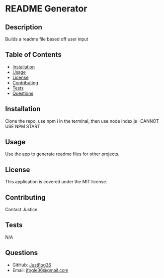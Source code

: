 
  # README Generator
  
  ## Description
  Builds a readme file based off user input
  
  ## Table of Contents
  - [Installation](#installation)
  - [Usage](#usage)
  - [License](#license)
  - [Contributing](#contributing)
  - [Tests](#tests)
  - [Questions](#questions)
  
  ## Installation
  Clone the repo, use npm i in the terminal, then use node index.js -CANNOT USE NPM START
  
  ## Usage
  Use the app to generate readme files for other projects.
  
  ## License
  This application is covered under the MIT license.
  
  ## Contributing
  Contact Justice
  
  ## Tests
  N/A
  
  ## Questions
  - GitHub: [JustFog36](https://github.com/JustFog36)
  - Email: jfogle36@gmail.com